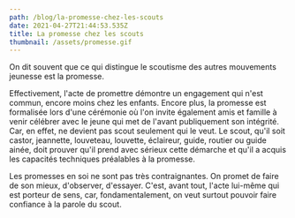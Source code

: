 ```yaml
---
path: /blog/la-promesse-chez-les-scouts
date: 2021-04-27T21:44:53.535Z
title: La promesse chez les scouts
thumbnail: /assets/promesse.gif
---
```

On dit souvent que ce qui distingue le scoutisme des autres mouvements jeunesse est la promesse. 

Effectivement, l'acte de promettre démontre un engagement qui n'est commun, encore moins chez les enfants. Encore plus, la promesse est formalisée lors d'une cérémonie où l'on invite également amis et famille à venir célébrer avec le jeune qui met de l'avant publiquement son intégrité. Car, en effet, ne devient pas scout seulement qui le veut. Le scout, qu'il soit castor, jeannette, louveteau, louvette, éclaireur, guide, routier ou guide ainée, doit prouver qu'il prend avec sérieux cette démarche et qu'il a acquis les capacités techniques préalables à la promesse. 

Les promesses en soi ne sont pas très contraignantes. On promet de faire de son mieux, d'observer, d'essayer. C'est, avant tout, l'acte lui-même qui est porteur de sens, car, fondamentalement, on veut surtout pouvoir faire confiance à la parole du scout.